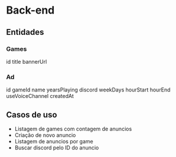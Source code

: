 # Back-end

## Entidades

### Games

id
title
bannerUrl

### Ad

id
gameId
name
yearsPlaying
discord
weekDays
hourStart
hourEnd
useVoiceChannel
createdAt

## Casos de uso

- Listagem de games com contagem de anuncios
- Criação de novo anuncio
- Listagem de anuncios por game
- Buscar discord pelo ID do anuncio